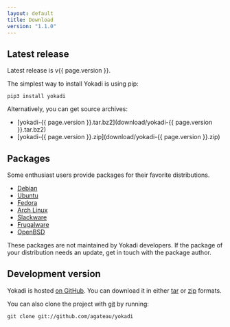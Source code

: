 ```yaml
---
layout: default
title: Download
version: "1.1.0"
---
```

## Latest release

Latest release is v{{ page.version }}.

The simplest way to install Yokadi is using pip:

    pip3 install yokadi

Alternatively, you can get source archives:

- [yokadi-{{ page.version }}.tar.bz2](download/yokadi-{{ page.version }}.tar.bz2)
- [yokadi-{{ page.version }}.zip](download/yokadi-{{ page.version }}.zip)

## Packages

Some enthusiast users provide packages for their favorite distributions.

- [Debian][debian]
- [Ubuntu][ubuntu]
- [Fedora][fedora]
- [Arch Linux][arch]
- [Slackware][slackware]
- [Frugalware][frugal]
- [OpenBSD][openbsd]

These packages are not maintained by Yokadi developers. If the package of your distribution needs
an update, get in touch with the package author.

[debian]: http://packages.debian.org/search?searchon=names&keywords=yokadi
[ubuntu]: http://packages.ubuntu.com/search?searchon=names&keywords=yokadi
[fedora]: http://www.rpmfind.net/linux/rpm2html/search.php?query=yokadi
[arch]: https://aur.archlinux.org/packages/yokadi/
[slackware]: http://github.com/pprkut/slackbuilds-beta/tree/master/good/yokadi/
[frugal]: http://frugalware.org/packages/64105
[openbsd]: http://openports.se/productivity/yokadi

## Development version

Yokadi is hosted [on GitHub][yokadi-github]. You can download it in either
[tar][master-tar] or [zip][master-zip] formats.

You can also clone the project with [git][] by running:

    git clone git://github.com/agateau/yokadi

[yokadi-github]: http://github.com/agateau/yokadi
[master-zip]: http://github.com/agateau/yokadi/zipball/master
[master-tar]: http://github.com/agateau/yokadi/tarball/master
[git]: http://git-scm.com
